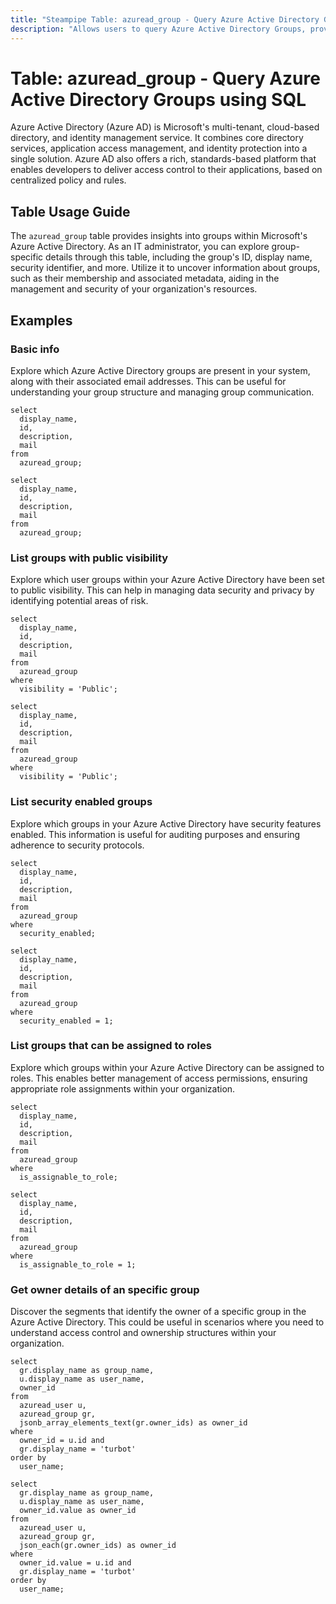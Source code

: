 ```yaml
---
title: "Steampipe Table: azuread_group - Query Azure Active Directory Groups using SQL"
description: "Allows users to query Azure Active Directory Groups, providing comprehensive details about each group including its ID, display name, security identifier, and more."
---
```


# Table: azuread_group - Query Azure Active Directory Groups using SQL

Azure Active Directory (Azure AD) is Microsoft's multi-tenant, cloud-based directory, and identity management service. It combines core directory services, application access management, and identity protection into a single solution. Azure AD also offers a rich, standards-based platform that enables developers to deliver access control to their applications, based on centralized policy and rules.

## Table Usage Guide

The `azuread_group` table provides insights into groups within Microsoft's Azure Active Directory. As an IT administrator, you can explore group-specific details through this table, including the group's ID, display name, security identifier, and more. Utilize it to uncover information about groups, such as their membership and associated metadata, aiding in the management and security of your organization's resources.

## Examples

### Basic info
Explore which Azure Active Directory groups are present in your system, along with their associated email addresses. This can be useful for understanding your group structure and managing group communication.

```sql+postgres
select
  display_name,
  id,
  description,
  mail
from
  azuread_group;
```

```sql+sqlite
select
  display_name,
  id,
  description,
  mail
from
  azuread_group;
```

### List groups with public visibility
Explore which user groups within your Azure Active Directory have been set to public visibility. This can help in managing data security and privacy by identifying potential areas of risk.

```sql+postgres
select
  display_name,
  id,
  description,
  mail
from
  azuread_group
where
  visibility = 'Public';
```

```sql+sqlite
select
  display_name,
  id,
  description,
  mail
from
  azuread_group
where
  visibility = 'Public';
```

### List security enabled groups
Explore which groups in your Azure Active Directory have security features enabled. This information is useful for auditing purposes and ensuring adherence to security protocols.

```sql+postgres
select
  display_name,
  id,
  description,
  mail
from
  azuread_group
where
  security_enabled;
```

```sql+sqlite
select
  display_name,
  id,
  description,
  mail
from
  azuread_group
where
  security_enabled = 1;
```

### List groups that can be assigned to roles
Explore which groups within your Azure Active Directory can be assigned to roles. This enables better management of access permissions, ensuring appropriate role assignments within your organization.

```sql+postgres
select
  display_name,
  id,
  description,
  mail
from
  azuread_group
where
  is_assignable_to_role;
```

```sql+sqlite
select
  display_name,
  id,
  description,
  mail
from
  azuread_group
where
  is_assignable_to_role = 1;
```

### Get owner details of an specific group
Discover the segments that identify the owner of a specific group in the Azure Active Directory. This could be useful in scenarios where you need to understand access control and ownership structures within your organization.

```sql+postgres
select
  gr.display_name as group_name,
  u.display_name as user_name,
  owner_id
from
  azuread_user u,
  azuread_group gr,
  jsonb_array_elements_text(gr.owner_ids) as owner_id
where
  owner_id = u.id and
  gr.display_name = 'turbot'
order by
  user_name;
```

```sql+sqlite
select
  gr.display_name as group_name,
  u.display_name as user_name,
  owner_id.value as owner_id
from
  azuread_user u,
  azuread_group gr,
  json_each(gr.owner_ids) as owner_id
where
  owner_id.value = u.id and
  gr.display_name = 'turbot'
order by
  user_name;
```